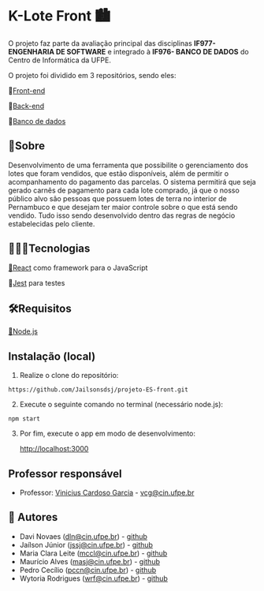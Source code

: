 # K-Lote Front 🏙

O projeto faz parte da avaliação principal das disciplinas **IF977- ENGENHARIA DE SOFTWARE** e integrado à **IF976- BANCO DE DADOS** do Centro de Informática da UFPE. 

O projeto foi dividido em 3 repositórios, sendo eles:

📌[Front-end](https://github.com/Jailsonsdsj/projeto-ES-front)

📌[Back-end](https://github.com/k-lote/klote-backend)

📌[Banco de dados](https://github.com/wytoriaa/loteamento-prjt-bd)



## 📑Sobre

Desenvolvimento de uma ferramenta que possibilite o gerenciamento dos lotes que foram vendidos, que estão disponíveis, além de permitir o acompanhamento do pagamento das parcelas. O sistema permitirá que seja gerado carnês de pagamento para cada lote comprado, já que o nosso público alvo são pessoas que possuem lotes de terra no interior de Pernambuco e que desejam ter maior controle sobre o que está sendo vendido. Tudo isso sendo desenvolvido dentro das regras de negócio estabelecidas pelo cliente.



## 👩🏽‍💻Tecnologias

[📌React](https://reactjs.org/) como framework para o JavaScript

📌[Jest](https://jestjs.io/) para testes



## 🛠Requisitos

[📌Node.js](https://nodejs.org/en/)



## Instalação (local)

1. Realize o clone do repositório:

~~~~
https://github.com/Jailsonsdsj/projeto-ES-front.git
~~~~

2. Execute o seguinte comando no terminal (necessário node.js):

~~~~
npm start
~~~~

3. Por fim, execute o app em modo de desenvolvimento:

   [http://localhost:3000](http://localhost:3000) 





## Professor responsável

- Professor: [Vinicius Cardoso Garcia](https://viniciusgarcia.me/) - [vcg@cin.ufpe.br]()



## 👥 Autores

- Davi Novaes ([dln@cin.ufpe.br](mailto:dln@cin.ufpe.br)) - [github](https://github.com/davinovaes)
- Jaílson Júnior ([jssj@cin.ufpe.br](mailto:jssj@cin.ufpe.br)) - [github](https://github.com/Jailsonsdsj)
- Maria Clara Leite ([mccl@cin.ufpe.br](mailto:mccl@cin.ufpe.br)) - [github](https://github.com/claraleite)
- Maurício Alves ([masj@cin.ufpe.br](mailto:masj@cin.ufpe.br)) - [github](https://github.com/1-mauricio)
- Pedro Cecílio ([pccn@cin.ufpe.br](mailto:pccn@cin.ufpe.br)) - [github](https://github.com/pedroceciliocn)
- Wytoria Rodrigues ([wrf@cin.ufpe.br](mailto:wrf@cin.ufpe.br)) - [github](https://github.com/wytoriaa)






